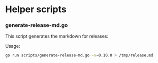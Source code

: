 # Helper scripts

### generate-release-md.go
This script generates the markdown for releases:

Usage:
```bash
go run scripts/generate-release-md.go -v=0.10.0 > /tmp/release.md
```